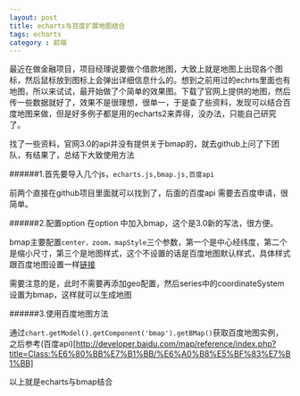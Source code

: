 ```yaml
---
layout: post
title: echarts与百度扩展地图结合
tags: echarts
category : 前端
---
```


最近在做金融项目，项目经理说要做个借款地图，大致上就是地图上出现各个图标，然后鼠标放到图标上会弹出详细信息什么的。想到之前用过的echrts里面也有地图，所以来试试，最开始做了个简单的效果图。下载了官网上提供的地图，然后传一些数据就好了，效果不是很理想，很单一，于是查了些资料，发现可以结合百度地图来做，但是好多例子都是用的echarts2来弄得，没办法，只能自己研究了。

找了一些资料，官网3.0的api并没有提供关于bmap的，就去github上问了下团队，有结果了，总结下大致使用方法

######1.首先要导入几个js，`echarts.js,bmap.js,百度api`

前两个直接在github项目里面就可以找到了，后面的百度api 需要去百度申请，很简单。

######2.配置option
在option 中加入bmap，这个是3.0新的写法，很方便。

bmap主要配置`center，zoom，mapStyle`三个参数，第一个是中心经纬度，第二个是缩小尺寸，第三个是地图样式，这个不设置的话是百度地图默认样式，具体样式跟百度地图设置一样[链接](http://developer.baidu.com/map/custom/)

需要注意的是，此时不需要再添加geo配置，然后series中的coordinateSystem设置为bmap，这样就可以生成地图

######3.使用百度地图方法

通过`chart.getModel().getComponent('bmap').getBMap()`获取百度地图实例，之后参考(百度api)[http://developer.baidu.com/map/reference/index.php?title=Class:%E6%80%BB%E7%B1%BB/%E6%A0%B8%E5%BF%83%E7%B1%BB]


以上就是echarts与bmap结合


